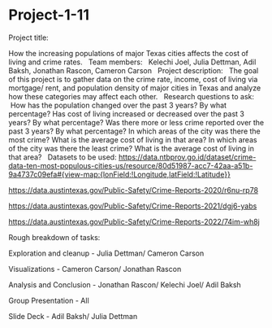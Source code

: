 # Project-1-11
Project title: 

 How the increasing populations of major Texas cities affects the cost of living and crime rates.
 
Team members:
 
Kelechi Joel, Julia Dettman, Adil Baksh, Jonathan Rascon, Cameron Carson
 
Project description: 
 
The goal of this project is to gather data on the crime rate, income, cost of living via mortgage/ rent, and population density of major cities in Texas and analyze how these categories may affect each other. 
 
Research questions to ask: 
 How has the population changed over the past 3 years?
 By what percentage?
 Has cost of living increased or decreased over the past 3 years?
 By what percentage?
 Was there more or less crime reported over the past 3 years?
 By what percentage?
 In which areas of the city was there the most crime?
 What is the average cost of living in that area?
 In which areas of the city was there the least crime?
 What is the average cost of living in that area?
 
Datasets to be used:
https://data.ntbprov.go.id/dataset/crime-data-ten-most-populous-cities-us/resource/80d51987-acc7-42aa-a51b-9a4737c09efa#{view-map:{lonField:!Longitude,latField:!Latitude}}

https://data.austintexas.gov/Public-Safety/Crime-Reports-2020/r6nu-rp78

https://data.austintexas.gov/Public-Safety/Crime-Reports-2021/dgj6-yabs

https://data.austintexas.gov/Public-Safety/Crime-Reports-2022/74im-wh8j

Rough breakdown of tasks:

Exploration and cleanup - Julia Dettman/ Cameron Carson

Visualizations - Cameron Carson/ Jonathan Rascon

Analysis and Conclusion - Jonathan Rascon/ Kelechi Joel/ Adil Baksh

Group Presentation - All

Slide Deck - Adil Baksh/ Julia Dettman
